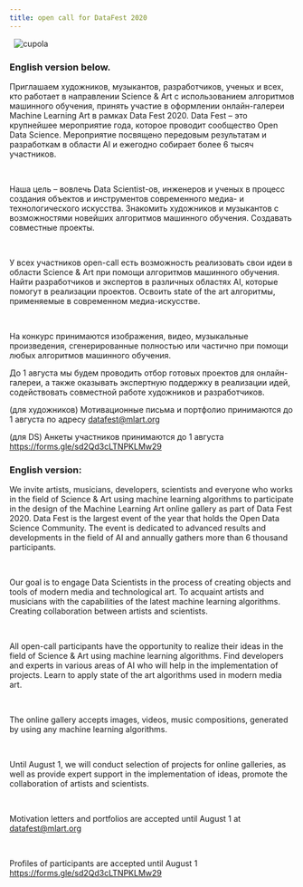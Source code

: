 ```yaml
---
title: open call for DataFest 2020
---
```

&nbsp;
![cupola](img/planetarium_keanu.jpg)
### English version below.

Приглашаем художников, музыкантов, разработчиков, ученых и всех, кто работает в направлении Science & Art с использованием алгоритмов машинного обучения, принять участие в оформлении онлайн-галереи Machine Learning Art в рамках Data Fest 2020. Data Fest – это крупнейшее мероприятие года, которое проводит сообщество Open Data Science. Мероприятие посвящено передовым результатам и разработкам в области AI и ежегодно собирает более 6 тысяч участников. 

&nbsp;

Наша цель – вовлечь Data Scientist-ов, инженеров и ученых в процесс создания объектов и инструментов современного медиа- и технологического искусства. Знакомить художников и музыкантов с возможностями новейших алгоритмов машинного обучения. Создавать совместные проекты.  

&nbsp;

У всех участников open-call есть возможность реализовать свои идеи в области Science & Art при помощи алгоритмов машинного обучения. Найти разработчиков и экспертов в различных областях AI, которые помогут в реализации проектов. Освоить state of the art алгоритмы, применяемые в современном медиа-искусстве.
 
&nbsp;

На конкурс принимаются изображения, видео, музыкальные произведения, сгенерированные полностью или частично при помощи любых алгоритмов машинного обучения. 

До 1 августа мы будем проводить отбор готовых проектов для онлайн-галереи, а также оказывать экспертную поддержку в реализации идей, содействовать совместной работе художников и разработчиков. 

(для художников) Мотивационные письма и портфолио принимаются до 1 августа по адресу datafest@mlart.org

(для DS) Анкеты участников принимаются до 1 августа https://forms.gle/sd2Qd3cLTNPKLMw29
&nbsp;

### English version: 

We invite artists, musicians, developers, scientists and everyone who works in the field of Science & Art using machine learning algorithms to participate in the design of the Machine Learning Art online gallery as part of Data Fest 2020. Data Fest is the largest event of the year that holds the Open Data Science Community. The event is dedicated to advanced results and developments in the field of AI and annually gathers more than 6 thousand participants.

&nbsp;

Our goal is to engage Data Scientists in the process of creating objects and tools of modern media and technological art. To acquaint artists and musicians with the capabilities of the latest machine learning algorithms. Creating collaboration between artists and scientists.

&nbsp;

All open-call participants have the opportunity to realize their ideas in the field of Science & Art using machine learning algorithms. Find developers and experts in various areas of AI who will help in the implementation of projects. Learn to apply state of the art algorithms used in modern media art.
 
&nbsp;

The online gallery accepts images, videos, music compositions, generated by using any machine learning algorithms.

&nbsp;

Until August 1, we will conduct selection of projects for online galleries, as well as provide expert support in the implementation of ideas, promote the collaboration of artists and scientists. 

&nbsp;

Motivation letters and portfolios are accepted until August 1 at datafest@mlart.org

&nbsp;

Profiles of participants are accepted until August 1 https://forms.gle/sd2Qd3cLTNPKLMw29

